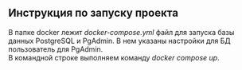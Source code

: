 <h2>Инструкция по запуску проекта</h2>

<p>В папке docker лежит <em>docker-compose.yml</em> файл для запуска базы данных PostgreSQL и PgAdmin.
В нем указаны настройки для БД пользователь для PgAdmin.<br>
В командной строке выполняем команду <em>docker compose up</em>.</p>